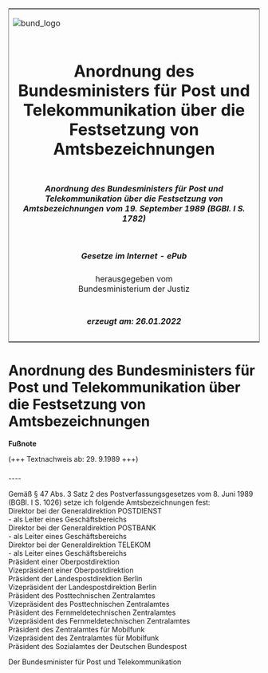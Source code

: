 <span id="DECKBLATT.html"></span>

<table border="0" frame="border" width="100%">

<tr valign="top">

<td align="left">

![bund\_logo](BfJ_2021_Web_de_de.gif)

</td>

<td align="right">

 

</td>

</tr>

<tr align="center" valign="middle">

<td colspan="2">

# Anordnung des Bundesministers für Post und Telekommunikation über die Festsetzung von Amtsbezeichnungen

</td>

</tr>

<tr align="center" valign="middle">

<td colspan="2">

##### Anordnung des Bundesministers für Post und Telekommunikation über die Festsetzung von Amtsbezeichnungen vom 19. September 1989 (BGBl. I S. 1782)

</td>

</tr>

<tr align="center" valign="middle">

<td colspan="2">

  
  

##### Gesetze im Internet - ePub  
  
herausgegeben vom  
Bundesministerium der Justiz

</td>

</tr>

<tr align="center" valign="bottom">

<td colspan="2">

  
  

##### erzeugt am: 26.01.2022

</td>

</tr>

</table>

<span id="BJNR017820989.html"></span>

# Anordnung des Bundesministers für Post und Telekommunikation über die Festsetzung von Amtsbezeichnungen

<div>

  
**Fußnote**

<div class="jnhtml">

<div>

<div class="jurAbsatz">

(+++ Textnachweis ab: 29. 9.1989 +++)

</div>

</div>

</div>

</div>

<span id="BJNR017820989BJNE000100308.html"></span>

###   
\----

<div>

<div class="jnhtml">

<div>

<div class="jurAbsatz">

Gemäß § 47 Abs. 3 Satz 2 des Postverfassungsgesetzes vom 8. Juni 1989
(BGBl. I S. 1026) setze ich folgende Amtsbezeichnungen fest:  
Direktor bei der Generaldirektion POSTDIENST  
\- als Leiter eines Geschäftsbereichs  
Direktor bei der Generaldirektion POSTBANK  
\- als Leiter eines Geschäftsbereichs  
Direktor bei der Generaldirektion TELEKOM  
\- als Leiter eines Geschäftsbereichs  
Präsident einer Oberpostdirektion  
Vizepräsident einer Oberpostdirektion  
Präsident der Landespostdirektion Berlin  
Vizepräsident der Landespostdirektion Berlin  
Präsident des Posttechnischen Zentralamtes  
Vizepräsident des Posttechnischen Zentralamtes  
Präsident des Fernmeldetechnischen Zentralamtes  
Vizepräsident des Fernmeldetechnischen Zentralamtes  
Präsident des Zentralamtes für Mobilfunk  
Vizepräsident des Zentralamtes für Mobilfunk  
Präsident des Sozialamtes der Deutschen Bundespost  
  
<span class="SP">Der Bundesminister für Post und
Telekommunikation</span>

</div>

</div>

</div>

</div>
